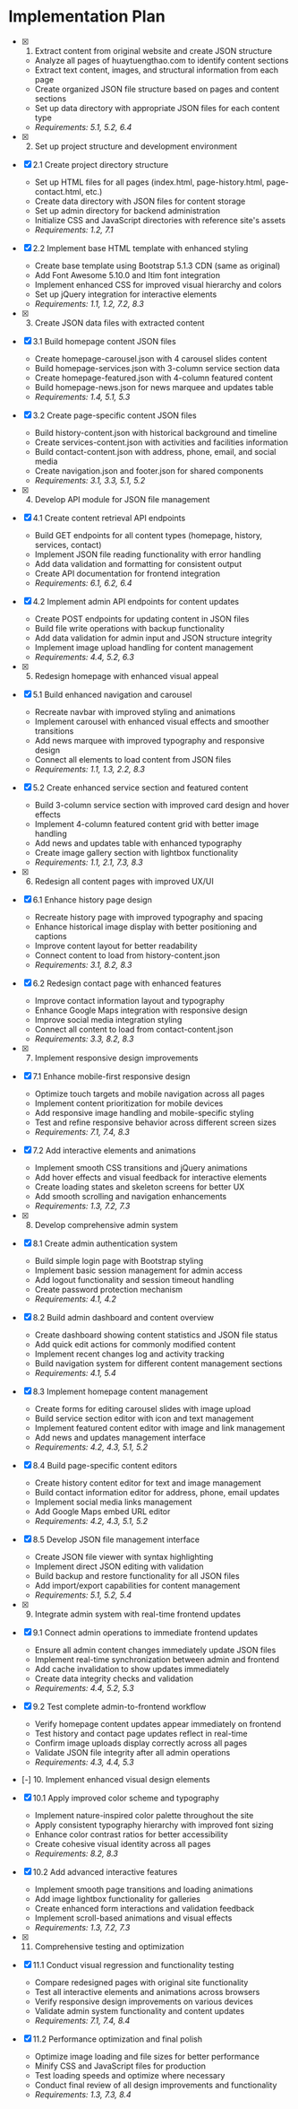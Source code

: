 # Implementation Plan

- [x] 1. Extract content from original website and create JSON structure

  - Analyze all pages of huaytuengthao.com to identify content sections
  - Extract text content, images, and structural information from each page
  - Create organized JSON file structure based on pages and content sections
  - Set up data directory with appropriate JSON files for each content type
  - _Requirements: 5.1, 5.2, 6.4_

- [x] 2. Set up project structure and development environment
- [x] 2.1 Create project directory structure

  - Set up HTML files for all pages (index.html, page-history.html, page-contact.html, etc.)
  - Create data directory with JSON files for content storage
  - Set up admin directory for backend administration
  - Initialize CSS and JavaScript directories with reference site's assets
  - _Requirements: 1.2, 7.1_

- [x] 2.2 Implement base HTML template with enhanced styling

  - Create base template using Bootstrap 5.1.3 CDN (same as original)
  - Add Font Awesome 5.10.0 and Itim font integration
  - Implement enhanced CSS for improved visual hierarchy and colors
  - Set up jQuery integration for interactive elements
  - _Requirements: 1.1, 1.2, 7.2, 8.3_

- [x] 3. Create JSON data files with extracted content
- [x] 3.1 Build homepage content JSON files

  - Create homepage-carousel.json with 4 carousel slides content
  - Build homepage-services.json with 3-column service section data
  - Create homepage-featured.json with 4-column featured content
  - Build homepage-news.json for news marquee and updates table
  - _Requirements: 1.4, 5.1, 5.3_

- [x] 3.2 Create page-specific content JSON files

  - Build history-content.json with historical background and timeline
  - Create services-content.json with activities and facilities information
  - Build contact-content.json with address, phone, email, and social media
  - Create navigation.json and footer.json for shared components
  - _Requirements: 3.1, 3.3, 5.1, 5.2_

- [x] 4. Develop API module for JSON file management
- [x] 4.1 Create content retrieval API endpoints

  - Build GET endpoints for all content types (homepage, history, services, contact)
  - Implement JSON file reading functionality with error handling
  - Add data validation and formatting for consistent output
  - Create API documentation for frontend integration
  - _Requirements: 6.1, 6.2, 6.4_

- [x] 4.2 Implement admin API endpoints for content updates

  - Create POST endpoints for updating content in JSON files
  - Build file write operations with backup functionality
  - Add data validation for admin input and JSON structure integrity
  - Implement image upload handling for content management
  - _Requirements: 4.4, 5.2, 6.3_

- [x] 5. Redesign homepage with enhanced visual appeal
- [x] 5.1 Build enhanced navigation and carousel

  - Recreate navbar with improved styling and animations
  - Implement carousel with enhanced visual effects and smoother transitions
  - Add news marquee with improved typography and responsive design
  - Connect all elements to load content from JSON files
  - _Requirements: 1.1, 1.3, 2.2, 8.3_

- [x] 5.2 Create enhanced service section and featured content

  - Build 3-column service section with improved card design and hover effects
  - Implement 4-column featured content grid with better image handling
  - Add news and updates table with enhanced typography
  - Create image gallery section with lightbox functionality
  - _Requirements: 1.1, 2.1, 7.3, 8.3_

- [x] 6. Redesign all content pages with improved UX/UI
- [x] 6.1 Enhance history page design

  - Recreate history page with improved typography and spacing
  - Enhance historical image display with better positioning and captions
  - Improve content layout for better readability
  - Connect content to load from history-content.json
  - _Requirements: 3.1, 8.2, 8.3_

- [x] 6.2 Redesign contact page with enhanced features

  - Improve contact information layout and typography
  - Enhance Google Maps integration with responsive design
  - Improve social media integration styling
  - Connect all content to load from contact-content.json
  - _Requirements: 3.3, 8.2, 8.3_

- [x] 7. Implement responsive design improvements
- [x] 7.1 Enhance mobile-first responsive design

  - Optimize touch targets and mobile navigation across all pages
  - Implement content prioritization for mobile devices
  - Add responsive image handling and mobile-specific styling
  - Test and refine responsive behavior across different screen sizes
  - _Requirements: 7.1, 7.4, 8.3_

- [x] 7.2 Add interactive elements and animations

  - Implement smooth CSS transitions and jQuery animations
  - Add hover effects and visual feedback for interactive elements
  - Create loading states and skeleton screens for better UX
  - Add smooth scrolling and navigation enhancements
  - _Requirements: 1.3, 7.2, 7.3_

- [x] 8. Develop comprehensive admin system
- [x] 8.1 Create admin authentication system

  - Build simple login page with Bootstrap styling
  - Implement basic session management for admin access
  - Add logout functionality and session timeout handling
  - Create password protection mechanism
  - _Requirements: 4.1, 4.2_

- [x] 8.2 Build admin dashboard and content overview

  - Create dashboard showing content statistics and JSON file status
  - Add quick edit actions for commonly modified content
  - Implement recent changes log and activity tracking
  - Build navigation system for different content management sections
  - _Requirements: 4.1, 5.4_

- [x] 8.3 Implement homepage content management

  - Create forms for editing carousel slides with image upload
  - Build service section editor with icon and text management
  - Implement featured content editor with image and link management
  - Add news and updates management interface
  - _Requirements: 4.2, 4.3, 5.1, 5.2_

- [x] 8.4 Build page-specific content editors

  - Create history content editor for text and image management
  - Build contact information editor for address, phone, email updates
  - Implement social media links management
  - Add Google Maps embed URL editor
  - _Requirements: 4.2, 4.3, 5.1, 5.2_

- [x] 8.5 Develop JSON file management interface

  - Create JSON file viewer with syntax highlighting
  - Implement direct JSON editing with validation
  - Build backup and restore functionality for all JSON files
  - Add import/export capabilities for content management
  - _Requirements: 5.1, 5.2, 5.4_

- [x] 9. Integrate admin system with real-time frontend updates
- [x] 9.1 Connect admin operations to immediate frontend updates

  - Ensure all admin content changes immediately update JSON files
  - Implement real-time synchronization between admin and frontend
  - Add cache invalidation to show updates immediately
  - Create data integrity checks and validation
  - _Requirements: 4.4, 5.2, 5.3_

- [x] 9.2 Test complete admin-to-frontend workflow

  - Verify homepage content updates appear immediately on frontend
  - Test history and contact page updates reflect in real-time
  - Confirm image uploads display correctly across all pages
  - Validate JSON file integrity after all admin operations
  - _Requirements: 4.3, 4.4, 5.3_

- [-] 10. Implement enhanced visual design elements
- [x] 10.1 Apply improved color scheme and typography

  - Implement nature-inspired color palette throughout the site
  - Apply consistent typography hierarchy with improved font sizing
  - Enhance color contrast ratios for better accessibility
  - Create cohesive visual identity across all pages
  - _Requirements: 8.2, 8.3_

- [x] 10.2 Add advanced interactive features

  - Implement smooth page transitions and loading animations
  - Add image lightbox functionality for galleries
  - Create enhanced form interactions and validation feedback
  - Implement scroll-based animations and visual effects
  - _Requirements: 1.3, 7.2, 7.3_

- [x] 11. Comprehensive testing and optimization
- [x] 11.1 Conduct visual regression and functionality testing

  - Compare redesigned pages with original site functionality
  - Test all interactive elements and animations across browsers
  - Verify responsive design improvements on various devices
  - Validate admin system functionality and content updates
  - _Requirements: 7.1, 7.4, 8.4_

- [x] 11.2 Performance optimization and final polish
  - Optimize image loading and file sizes for better performance
  - Minify CSS and JavaScript files for production
  - Test loading speeds and optimize where necessary
  - Conduct final review of all design improvements and functionality
  - _Requirements: 1.3, 7.3, 8.4_
